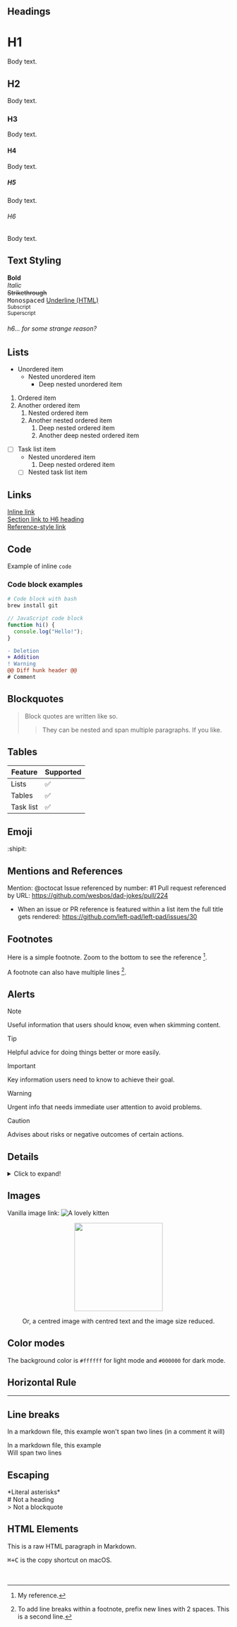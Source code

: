 ## Headings

# H1

Body text.

## H2

Body text.

### H3

Body text.

#### H4

Body text.

##### H5

Body text.

###### H6

Body text.

## Text Styling

**Bold**  
*Italic*  
~~Strikethrough~~  
<samp>Monospaced</samp>
<ins>Underline (HTML)</ins>  
<sub>Subscript</sub>  
<sup>Superscript</sup>
<h6>h6… for some strange reason?</h6>

## Lists

- Unordered item
  - Nested unordered item
    - Deep nested unordered item

1. Ordered item
2. Another ordered item
   1. Nested ordered item
   2. Another nested ordered item
      1. Deep nested ordered item
      2. Another deep nested ordered item

- [ ] Task list item
  - Nested unordered item
    1. Deep nested ordered item
  - [ ] Nested task list item

## Links

[Inline link](https://github.com)  
[Section link to H6 heading](#h6)  
[Reference-style link][ref]

[ref]: https://github.com

## Code

Example of inline `code`

### Code block examples

```bash
# Code block with bash
brew install git
```

```js
// JavaScript code block
function hi() {
  console.log("Hello!");
}
```

```diff
- Deletion
+ Addition
! Warning
@@ Diff hunk header @@
# Comment
```

## Blockquotes

> Block quotes are written like so.
>
> > They can be nested and span multiple paragraphs.
> > If you like.

## Tables

| Feature   | Supported |
| --------- | --------- |
| Lists     | ✅         |
| Tables    | ✅         |
| Task list | ✅         |

## Emoji

:shipit:

## Mentions and References

Mention: @octocat
Issue referenced by number: #1
Pull request referenced by URL: https://github.com/wesbos/dad-jokes/pull/224

- When an issue or PR reference is featured within a list item the full title gets rendered: https://github.com/left-pad/left-pad/issues/30

## Footnotes

Here is a simple footnote. Zoom to the bottom to see the reference [^1].

A footnote can also have multiple lines [^2].

[^1]: My reference.
[^2]: To add line breaks within a footnote, prefix new lines with 2 spaces.
  This is a second line.

## Alerts 

> [!NOTE]
> Useful information that users should know, even when skimming content.

> [!TIP]
> Helpful advice for doing things better or more easily.

> [!IMPORTANT]
> Key information users need to know to achieve their goal.

> [!WARNING]
> Urgent info that needs immediate user attention to avoid problems.

> [!CAUTION]
> Advises about risks or negative outcomes of certain actions.

## Details

<details>
  <summary>Click to expand!</summary>

This is hidden content revealed on click.

</details>

## Images

Vanilla image link:
![A lovely kitten](http://bit.ly/1RXe87U)

<div align="center">
<img src="http://bit.ly/1RXe87U" width="200">
<p>Or, a centred image with centred text and the image size reduced.</p>
</div>

## Color modes

The background color is `#ffffff` for light mode and `#000000` for dark mode.

## Horizontal Rule

---

## Line breaks

In a markdown file, this example 
won't span two lines (in a comment it will)

In a markdown file, this example\
Will span two lines

## Escaping

\*Literal asterisks\*  
\# Not a heading  
\> Not a blockquote  

## HTML Elements

<p>This is a raw HTML paragraph in Markdown.</p>
<kbd>⌘+C</kbd> is the copy shortcut on macOS.

<!-- This comment won't render -->

</br>
</br>
</br>
